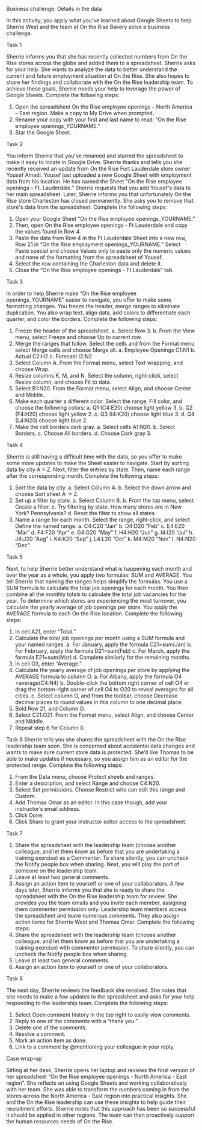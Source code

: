 Business challenge: Details in the data

In this activity, you apply what you've learned about
Google Sheets to help Sherrie West and the team at
On the Rise Bakery solve a business challenge.

Task 1

Sherrie informs you that she has recently collected numbers from On the Rise stores across the globe
and added them to a spreadsheet.
Sherrie asks for your help. She wants to analyze the data to better understand the current
and future employment situation at On the Rise. She also hopes to share her findings and
collaborate with the On the Rise leadership team. To achieve these goals, Sherrie needs your
help to leverage the power of Google Sheets.
Complete the following steps:
1. Open the spreadsheet On the Rise employee openings – North America – East region.
Make a copy to My Drive when prompted.
2. Rename your copy with your first and last name to read: “On the Rise employee
openings_YOURNAME.”
3. Star the Google Sheet.


Task 2

You inform Sherrie that you’ve renamed and starred the spreadsheet to make it easy to locate
in Google Drive.
Sherrie thanks and tells you she recently received an update from On the Rise Fort
Lauderdale store owner Yousef Amadi. Yousef just uploaded a new Google Sheet with
employment data from his location. He has named the Sheet “On the Rise employee openings
– Ft. Lauderdale.”
Sherrie requests that you add Yousef's data to her main spreadsheet.
Later, Sherrie informs you that unfortunately On the Rise store Charleston has closed
permanently. She asks you to remove that store's data from the spreadsheet.
Complete the following steps:
1. Open your Google Sheet “On the Rise employee openings_YOURNAME.”
2. Then, open On the Rise employee openings - Ft Lauderdale and copy the values found
in Row 4.
3. Paste the data from Row 4 in the Ft Lauderdale Sheet into a new row, Row 21 in “On
the Rise employment openings_YOURNAME.” Select Paste special and choose
Values only to paste only the numeric values and none of the formatting from the
spreadsheet of Yousef.
4. Select the row containing the Charleston data and delete it.
5. Close the “On the Rise employee openings - Ft Lauderdale” tab.

Task 3

In order to help Sherrie make “On the Rise employee openings_YOURNAME” easier to
navigate, you offer to make some formatting changes. You freeze the header, merge ranges to
eliminate duplication. You also wrap text, align data, add colors to differentiate each quarter,
and color the borders.
Complete the following steps:
1. Freeze the header of the spreadsheet.
a. Select Row 3.
b. From the View menu, select Freeze and choose Up to current row.
2. Merge the ranges that follow. Select the cells and from the Format menu select
Merge cells and choose Merge all.
a. Employee Openings C1:N1
b. Actual C2:H2
c. Forecast I2:N2
3. Select Column A. From the Format menu, select Text wrapping, and choose Wrap.
4. Resize columns K, M, and N. Select the column, right-click, select Resize column, and
choose Fit to data.
5. Select B1:N20. From the Format menu, select Align, and choose Center and Middle.
6. Make each quarter a different color. Select the range, Fill color, and choose the
following colors:
a. Q1 (C4:E20) choose light yellow 3.
b. Q2 (F4:H20) choose light yellow 2.
c. Q3 (I4:K20) choose light blue 3.
d. Q4 (L4:N20) choose light blue 2.
7. Make the cell borders dark gray.
a. Select cells A1:N20.
b. Select Borders.
c. Choose All borders.
d. Choose Dark gray 3.

Task 4

Sherrie is still having a difficult time with the data, so you offer to make some more updates to
make the Sheet easier to navigate.
Start by sorting data by city A > Z. Next, filter the entries by state. Then, name each range
after the corresponding month.
Complete the following steps:
1. Sort the data by city.
a. Select Column A.
b. Select the down arrow and choose Sort sheet A → Z.
2. Set up a filter by state.
a. Select Column B.
b. From the top menu, select Create a filter.
c. Try filtering by state. How many stores are in New York? Pennsylvania?
d. Reset the filter to show all states.
3. Name a range for each month. Select the range, right-click, and select Define the
named range.
a. C4:C20 “Jan”
b. D4:D20 “Feb”
c. E4:E20 “Mar”
d. F4:F20 “Apr”
e. G4:G20 “May”
f. H4:H20 “Jun”
g. I4:I20 “Jul”
h. J4:J20 “Aug”
i. K4:K20 “Sep”
j. L4:L20 “Oct”
k. M4:M20 “Nov”
l. N4:N20 “Dec"

Task 5

Next, to help Sherrie better understand what is happening each month and over the year as a
whole, you apply two formulas: SUM and AVERAGE. You tell Sherrie that naming the ranges
helps simplify the formulas.
You use a SUM formula to calculate the total job openings for each month. You then combine
all the monthly totals to calculate the total job vacancies for the year.
To determine which stores are experiencing the most turnover, you calculate the yearly
average of job openings per store. You apply the AVERAGE formula to each On the Rise
location.
Complete the following steps:
1. In cell A21, enter “Total.”
2. Calculate the total job openings per month using a SUM formula and your named
ranges.
a. For January, apply the formula C21=sum(Jan)
b. For February, apply the formula D21=sum(Feb)
c. For March, apply the formula E21=sum(Mar)
d. Complete similarly for the remaining months.
3. In cell O3, enter “Average.”
4. Calculate the yearly average of job openings per store by applying the AVERAGE
formula to column O.
a. For Albany, apply the formula O4 =average(C4:N4)
b. Double-click the bottom right corner of cell O4 or drag the bottom-right corner
of cell O4 to O20 to reveal averages for all cities.
c. Select column O, and from the toolbar, choose Decrease decimal places to
round values in this column to one decimal place.
5. Bold Row 21, and Column O.
6. Select C21:O21. From the Format menu, select Align, and choose Center and Middle.
7. Repeat step 6 for Column 0.

Task 6
Sherrie tells you she shares the spreadsheet with the On the Rise leadership team soon. She
is concerned about accidental data changes and wants to make sure current store data is
protected. She’d like Thomas to be able to make updates if necessary, so you assign him as
an editor for the protected range.
Complete the following steps:
1. From the Data menu, choose Protect sheets and ranges.
2. Enter a description, and select Range and choose C4:N20.
3. Select Set permissions. Choose Restrict who can edit this range and Custom.
4. Add Thomas Omar as an editor. In this case though, add your instructor’s email
address.
5. Click Done.
6. Click Share to grant your instructor editor access to the spreadsheet.


Task 7

1. Share the spreadsheet with the leadership team (choose another colleague, and let
them know as before that you are undertaking a training exercise) as a Commenter. To
share silently, you can uncheck the Notify people box when sharing.
Next, you will play the part of someone on the leadership team.
2. Leave at least two general comments.
3. Assign an action item to yourself or one of your collaborators.
A few days later, Sherrie informs you that she is ready to share the spreadsheet with the On
the Rise leadership team for review. She provides you the team emails and you invite each
member, assigning them commenter permission only.
Leadership team members access the spreadsheet and leave numerous comments. They also
assign action items for Sherrie West and Thomas Omar.
Complete the following steps:
1. Share the spreadsheet with the leadership team (choose another colleague, and let
them know as before that you are undertaking a training exercise) with commenter
permission. To share silently, you can uncheck the Notify people box when sharing.
2. Leave at least two general comments.
3. Assign an action item to yourself or one of your collaborators.

Task 8

The next day, Sherrie reviews the feedback she received. She notes that she needs to make a
few updates to the spreadsheet and asks for your help responding to the leadership team.
Complete the following steps:
1. Select Open comment history in the top right to easily view comments.
2. Reply to one of the comments with a “thank you.”
3. Delete one of the comments.
4. Resolve a comment.
5. Mark an action item as done.
6. Link to a comment by @mentioning your colleague in your reply.

   
Case wrap-up

Sitting at her desk, Sherrie opens her laptop and reviews the final version of her spreadsheet
“On the Rise employee openings - North America - East region”. She reflects on using Google
Sheets and working collaboratively with her team. She was able to transform the numbers
coming in from the stores across the North America - East region into practical insights. She
and the On the Rise leadership can use these insights to help guide their recruitment efforts.
Sherrie notes that this approach has been so successful it should be applied in other regions.
The team can then proactively support the human resources needs of On the Rise.

